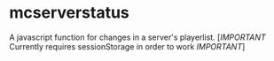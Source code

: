 # mcserverstatus
A javascript function for changes in a server's playerlist. [*IMPORTANT* Currently requires sessionStorage in order to work *IMPORTANT*]

